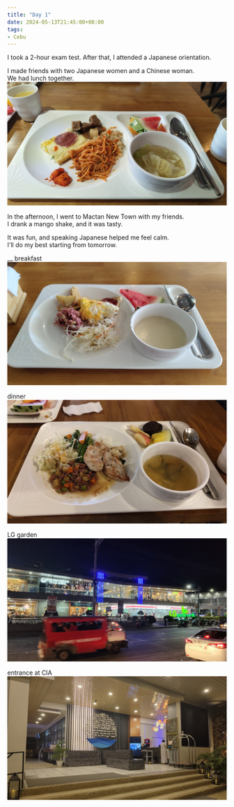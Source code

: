 ```yaml
---
title: "Day 1"
date: 2024-05-13T21:45:00+08:00
tags:
- Cebu
---
```


I took a 2-hour exam test. After that, I attended a Japanese orientation.

I made friends with two Japanese women and a Chinese woman.  
We had lunch together.
![lunch](image2.jpg)


In the afternoon, I went to Mactan New Town with my friends.  
I drank a mango shake, and it was tasty.


It was fun, and speaking Japanese helped me feel calm.  
I'll do my best starting from tomorrow.

__
breakfast
![breakfast](image1.jpg)

dinner
![dinner](image3.jpg)

LG garden
![LG garden](image4.jpg)

entrance at CIA
![entrance at CIA](image5.jpg)
